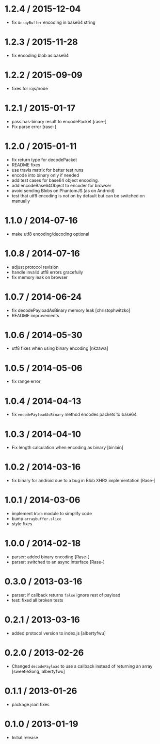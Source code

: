 
1.2.4 / 2015-12-04
====

  * fix `ArrayBuffer` encoding in base64 string

1.2.3 / 2015-11-28
====

  * fix encoding blob as base64

1.2.2 / 2015-09-09
====

  * fixes for iojs/node

1.2.1 / 2015-01-17
====

 * pass has-binary result to encodePacket [rase-]
 * Fix parse error [rase-]

1.2.0 / 2015-01-11
====

 * fix return type for decodePacket
 * README fixes
 * use travis matrix for better test runs
 * encode into binary only if needed
 * add test cases for base64 object encoding.
 * add encodeBase64Object to encoder for browser
 * avoid sending Blobs on PhantomJS (as on Android)
 * test that utf8 encoding is not on by default but can be switched on manually

1.1.0 / 2014-07-16
====

 * make utf8 encoding/decoding optional

1.0.8 / 2014-07-16
====

 * adjust protocol revision
 * handle invalid utf8 errors gracefully
 * fix memory leak on browser

1.0.7 / 2014-06-24
====

 * fix decodePayloadAsBinary memory leak [christophwitzko]
 * README improvements

1.0.6 / 2014-05-30
====

 * utf8 fixes when using binary encoding [nkzawa]

1.0.5 / 2014-05-06
====

 * fix range error

1.0.4 / 2014-04-13
====

 * fix `encodePayloadAsBinary` method encodes packets to base64

1.0.3 / 2014-04-10
====

 * Fix length calculation when encoding as binary [binlain]

1.0.2 / 2014-03-16
====

 * fix binary for android due to a bug in Blob XHR2 implementation [Rase-]

1.0.1 / 2014-03-06
====

 * implement `blob` module to simplify code
 * bump `arraybuffer.slice`
 * style fixes

1.0.0 / 2014-02-18
====

 * parser: added binary encoding [Rase-]
 * parser: switched to an async interface [Rase-]

0.3.0 / 2013-03-16
====

  * parser: if callback returns `false` ignore rest of payload
  * test: fixed all broken tests

0.2.1 / 2013-03-16
====

  * added protocol version to index.js [albertyfwu]

0.2.0 / 2013-02-26
====

  * Changed `decodePayload` to use a callback instead of returning an array [sweetieSong, albertyfwu]

0.1.1 / 2013-01-26
====

  * package.json fixes

0.1.0 / 2013-01-19
====

  * Initial release
